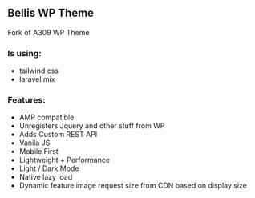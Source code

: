 <!--
 Copyright (c) 2021 Andrei O.
 
 This software is released under the MIT License.
 https://opensource.org/licenses/MIT
-->


## Bellis WP Theme

Fork of A309 WP Theme

### Is using:
- tailwind css
- laravel mix

### Features:
- AMP compatible
- Unregisters Jquery and other stuff from WP
- Adds Custom REST API
- Vanila JS
- Mobile First
- Lightweight + Performance
- Light / Dark Mode
- Native lazy load
- Dynamic feature image request size from CDN based on display size